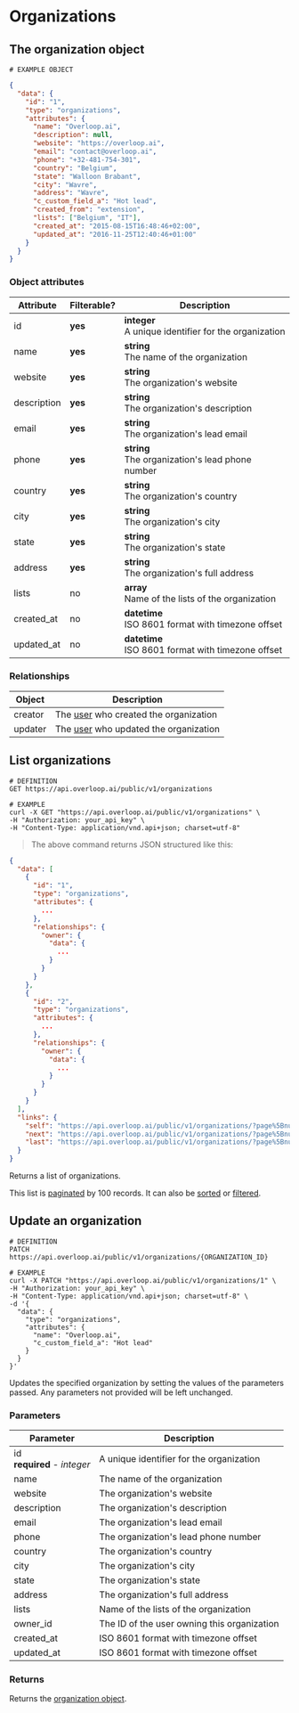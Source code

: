 # Organizations
## The organization object
```
# EXAMPLE OBJECT
```

```json
{
  "data": {
    "id": "1",
    "type": "organizations",
    "attributes": {
      "name": "Overloop.ai",
      "description": null,
      "website": "https://overloop.ai",
      "email": "contact@overloop.ai",
      "phone": "+32-481-754-301",
      "country": "Belgium",
      "state": "Walloon Brabant",
      "city": "Wavre",
      "address": "Wavre",
      "c_custom_field_a": "Hot lead",
      "created_from": "extension",
      "lists": ["Belgium", "IT"],
      "created_at": "2015-08-15T16:48:46+02:00",
      "updated_at": "2016-11-25T12:40:46+01:00"
    }
  }
}
```

### Object attributes
Attribute | Filterable? | Description
--------- | ---------- | -----------
id | **yes** | **integer** <br />A unique identifier for the organization
name | **yes** | **string** <br />The name of the organization
website | **yes** | **string** <br />The organization's website
description | **yes** | **string** <br />The organization's description
email | **yes** | **string** <br />The organization's lead email
phone | **yes** | **string** <br />The organization's lead phone number
country | **yes** | **string** <br />The organization's country
city | **yes** | **string** <br />The organization's city
state | **yes** | **string** <br />The organization's state
address | **yes** |**string** <br />The organization's full address
lists | no | **array** <br /> Name of the lists of the organization
created_at | no | **datetime** <br />ISO 8601 format with timezone offset
updated_at | no | **datetime** <br />ISO 8601 format with timezone offset

### Relationships
Object | Description
--------- | -----------
creator | The [user](#users) who created the organization
updater | The [user](#users) who updated the organization

## List organizations

```shell
# DEFINITION
GET https://api.overloop.ai/public/v1/organizations

# EXAMPLE
curl -X GET "https://api.overloop.ai/public/v1/organizations" \
-H "Authorization: your_api_key" \
-H "Content-Type: application/vnd.api+json; charset=utf-8"
```

> The above command returns JSON structured like this:

```json
{
  "data": [
    {
      "id": "1",
      "type": "organizations",
      "attributes": {
        ...
      },
      "relationships": {
        "owner": {
          "data": {
            ...
          }
        }
      }
    },
    {
      "id": "2",
      "type": "organizations",
      "attributes": {
        ...
      },
      "relationships": {
        "owner": {
          "data": {
            ...
          }
        }
      }
    }
  ],
  "links": {
    "self": "https://api.overloop.ai/public/v1/organizations/?page%5Bnumber%5D=1&page%5Bsize%5D=100",
    "next": "https://api.overloop.ai/public/v1/organizations/?page%5Bnumber%5D=2&page%5Bsize%5D=100",
    "last": "https://api.overloop.ai/public/v1/organizations/?page%5Bnumber%5D=5&page%5Bsize%5D=100"
  }
}
```

Returns a list of organizations.

This list is [paginated](#pagination) by 100 records. It can also be [sorted](#sorting) or [filtered](#filtering).


## Update an organization
```shell
# DEFINITION
PATCH https://api.overloop.ai/public/v1/organizations/{ORGANIZATION_ID}

# EXAMPLE
curl -X PATCH "https://api.overloop.ai/public/v1/organizations/1" \
-H "Authorization: your_api_key" \
-H "Content-Type: application/vnd.api+json; charset=utf-8" \
-d '{
  "data": {
    "type": "organizations",
    "attributes": {
      "name": "Overloop.ai",
      "c_custom_field_a": "Hot lead"
    }
  }
}'
```

Updates the specified organization by setting the values of the parameters passed. Any parameters not provided will be left unchanged.

### Parameters
Parameter | Description
--------- | -----------
id<br />**required** - *integer* | A unique identifier for the organization
name | The name of the organization
website | The organization's website
description | The organization's description
email | The organization's lead email
phone | The organization's lead phone number
country | The organization's country
city | The organization's city
state | The organization's state
address | The organization's full address
lists | Name of the lists of the organization
owner_id | The ID of the user owning this organization
created_at | ISO 8601 format with timezone offset
updated_at | ISO 8601 format with timezone offset

### Returns
Returns the [organization object](#the-organization-object).
